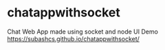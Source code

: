 # chatappwithsocket
Chat Web App made using socket and node
UI Demo
https://subashcs.github.io/chatappwithsocket/
